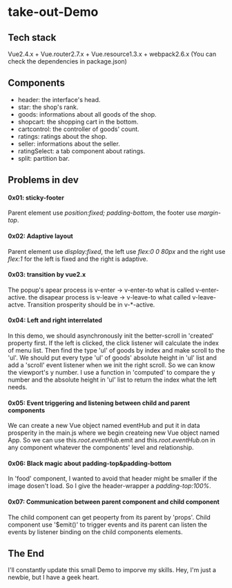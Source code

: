 # take-out-Demo

## Tech stack
Vue2.4.x + Vue.router2.7.x + Vue.resource1.3.x + webpack2.6.x (You can check the dependencies in package.json)

## Components
- header: the interface's head.
- star: the shop's rank.
- goods: informations about all goods of the shop.
- shopcart: the shopping cart in the bottom.
- cartcontrol: the controller of  goods' count.
- ratings: ratings about the shop.
- seller: informations about the seller.
- ratingSelect: a tab component about ratings.
- split: partition bar.

## Problems in dev
#### 0x01: sticky-footer
Parent element use *position:fixed; padding-bottom*, the footer use *margin-top*.

#### 0x02: Adaptive layout
Parent element use *display:fixed*, the left use *flex:0 0 80px* and the right use *flex:1* for the left is fixed and the right is adaptive.

#### 0x03: transition by vue2.x
The popup's apear process is v-enter -> v-enter-to what is called v-enter-active. the disapear process is v-leave -> v-leave-to what called v-leave-actve. Transition prosperity should be in v-\*-active.

#### 0x04: Left and right interrelated
In this demo, we should asynchronously init the better-scroll in 'created' property first. If the left is clicked, the click listener will calculate the index of menu list. Then find the type 'ul' of goods by index and make scroll to the 'ul'. We should put every type 'ul' of goods' absolute height in 'ul' list and add a 'scroll' event listener when we init the right scroll. So we can know the viewport's y number. I use a function in 'computed' to compare the y number and the absolute height in 'ul' list to return the index what the left needs.

#### 0x05: Event triggering and listening between child and parent components
We can create a new Vue object named eventHub and put it in data prosperity in the main.js where we begin createing new Vue object named App. So we can use this.$root.eventHub.$emit and this.$root.eventHub.$on in any component whatever the components' level and relationship.

#### 0x06: Black magic about padding-top&padding-bottom
In 'food' component, I wanted to avoid that header might be smaller if the image dosen't load. So I give the header-wrapper a *padding-top:100%*. 

#### 0x07: Communication between parent component and child component
The child component can get peoperty from its parent by 'props'. Child component use '$emit()' to trigger events and its parent can listen the events by listener binding on the child components elements.

## The End
I'll constantly update this small Demo to imporve my skills. Hey, I'm just a newbie, but I have a geek heart.
